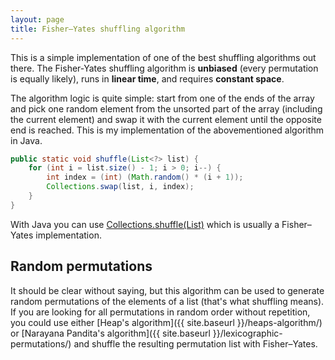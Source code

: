 ```yaml
---
layout: page
title: Fisher–Yates shuffling algorithm
---
```


This is a simple implementation of one of the best shuffling algorithms out
there. The Fisher-Yates shuffling algorithm is **unbiased** (every permutation
is equally likely), runs in **linear time**, and requires **constant space**.

The algorithm logic is quite simple: start from one of the ends of the array and
pick one random element from the unsorted part of the array (including the
current element) and swap it with the current element until the opposite end is
reached. This is my implementation of the abovementioned algorithm in Java.

```java
public static void shuffle(List<?> list) {
    for (int i = list.size() - 1; i > 0; i--) {
        int index = (int) (Math.random() * (i + 1));
        Collections.swap(list, i, index);
    }
}
```

With Java you can use
[Collections.shuffle(List)](http://docs.oracle.com/javase/8/docs/api/java/util/Collections.html#shuffle-java.util.List-)
which is usually a Fisher–Yates implementation.

## Random permutations

It should be clear without saying, but this algorithm can be used to generate
random permutations of the elements of a list (that's what shuffling means). If
you are looking for all permutations in random order without repetition, you
could use either [Heap's algorithm]({{ site.baseurl }}/heaps-algorithm/) or
[Narayana Pandita's algorithm]({{ site.baseurl }}/lexicographic-permutations/)
and shuffle the resulting permutation list with Fisher–Yates.
